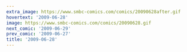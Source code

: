 ```yaml
---
extra_image: https://www.smbc-comics.com/comics/20090628after.gif
hovertext: '2009-06-28'
image: https://www.smbc-comics.com/comics/20090628.gif
next_comic: '2009-06-29'
prev_comic: '2009-06-27'
title: '2009-06-28'
---
```


